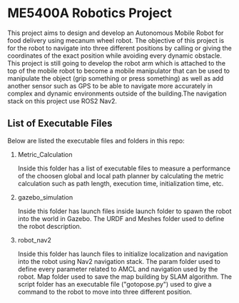 # ME5400A Robotics Project

This project aims to design and develop an Autonomous Mobile Robot for food delivery using mecanum wheel robot. The objective of this project is for the robot to navigate into three different positions by calling or giving the coordinates of the exact position while avoiding every dynamic obstacle. This project is still going to develop the robot arm which is attached to the top of the mobile robot to become a mobile manipulator that can be used to manipulate the object (grip something or press something) as well as add another sensor such as GPS to be able to navigate more accurately in complex and dynamic environments outside of the building.The navigation stack on this project use ROS2 Nav2.

## List of Executable Files

Below are listed the executable files and folders in this repo:

1. Metric_Calculation

   Inside this folder has a list of executable files to measure a performance of the choosen global and local path planner by calculating the metric calculation such as path length, execution time, initialization time, etc.

2. gazebo_simulation

   Inside this folder has launch files inside launch folder to spawn the robot into the world in Gazebo. The URDF and Meshes folder used to define the robot description.

3. robot_nav2

   Inside this folder has launch files to initialize localization and navigation into the robot using Nav2 navigation stack. The param folder used to define every parameter related to AMCL and navigation used by the robot. Map folder used to save the map building by SLAM algorithm. The script folder has an executable file ("gotopose.py") used to give a command to the robot to move into three different position.  
